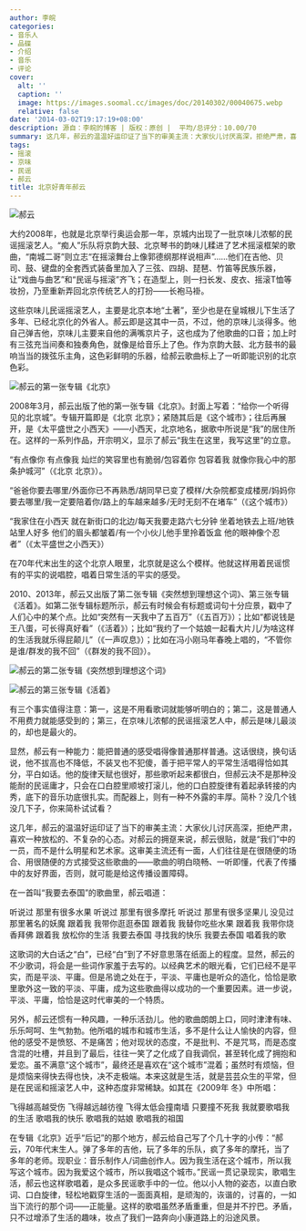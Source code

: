 ```yaml
---
author: 李皖
categories:
- 音乐人
- 品碟
- 介绍
- 音乐
- 评论
cover:
  alt: ''
  caption: ''
  image: https://images.soomal.cc/images/doc/20140302/00040675.webp
  relative: false
date: '2014-03-02T19:17:19+08:00'
description: 源自：李皖的博客 | 版权：原创 |  平均/总评分：10.00/70
summary: 这几年，郝云的温温好运印证了当下的审美主流：大家伙儿讨厌高深，拒绝严肃，喜欢一种放松的、不复杂的心态。对郝云的拥趸来说，郝云很贴，就是“我们”中的一员，而不是什么明星和艺术家。这审美主流还有一面，人们往往是在很随便的场合、用很随便的方式接受这些歌曲的――歌曲的明白晓畅、一听即懂，代表了传播中的友好界面……
tags:
- 摇滚
- 京味
- 民谣
- 郝云
title: 北京好青年郝云
---
```


![郝云](https://images.soomal.cc/images/doc/20140302/00040675.webp)





大约2008年，也就是北京举行奥运会那一年，京城内出现了一批京味儿浓郁的民谣摇滚艺人。“痴人”乐队将京韵大鼓、北京琴书的韵味儿糅进了艺术摇滚框架的歌曲，“南城二哥”则立志“在摇滚舞台上像郭德纲那样说相声”……他们在吉他、贝司、鼓、键盘的全套西式装备里加入了三弦、四胡、琵琶、竹笛等民族乐器，让“戏曲与曲艺”和“民谣与摇滚”齐飞；在造型上，则一扫长发、皮衣、摇滚T恤等妆扮，乃至重新弄回北京传统艺人的打扮――长袍马褂。

这些京味儿民谣摇滚艺人，主要是北京本地“土著”，至少也是在皇城根儿下生活了多年、已经北京化的外省人。郝云即是这其中一员，不过，他的京味儿淡得多。他自己弹吉他，京味儿主要来自他的满嘴京片子，这也成为了他歌曲的口音；加上时有三弦充当间奏和独奏角色，就像是给音乐上了色。作为京韵大鼓、北方鼓书的最响当当的拨弦乐主角，这色彩鲜明的乐器，给郝云歌曲标上了一听即能识别的北京色彩。

![郝云的第一张专辑《北京》](https://images.soomal.cc/images/doc/20140302/00040672_01.webp)





2008年3月，郝云出版了他的第一张专辑《北京》。封面上写着：“给你一个听得见的北京城”。专辑开篇即是《北京 北京》；紧随其后是《这个城市》；往后再展开，是《太平盛世之小西天》――小西天，北京地名，据歌中所说是“我”的居住所在。这样的一系列作品，开宗明义，显示了郝云“我生在这里，我写这里”的立意。

“有点像你 有点像我 灿烂的笑容里也有脆弱/包容着你 包容着我 就像你我心中的那条护城河”（《北京 北京》）。

“爸爸你要去哪里/外面你已不再熟悉/胡同早已变了模样/大杂院都变成楼房/妈妈你要去哪里/我一定要陪着你/路上的车越来越多/无时无刻不在堵车”（《这个城市》）

“我家住在小西天 就在新街口的北边/每天我要走路六七分钟 坐着地铁去上班/地铁站里人好多 他们的眉头都皱着/有一个小伙儿他手里拎着饭盒 他的眼神像个忍者”（《太平盛世之小西天》）

在70年代末出生的这个北京人眼里，北京就是这么个模样。他就这样用着民谣惯有的平实的说唱腔，唱着日常生活的平实的感受。


2010、2013年，郝云又出版了第二张专辑《突然想到理想这个词》、第三张专辑《活着》。如第二张专辑标题所示，郝云有时候会有标题或词句十分应景，戳中了人们心中的某个点。比如“突然有一天我中了五百万”（《五百万》）；比如“都说钱是王八蛋，可长得真好看”（《活着》）；比如“我约了一个姑娘一起看大片儿/为啥这样的生活我就乐得屁颠儿”（《一声叹息》）；比如在冯小刚马年春晚上唱的，“不管你是谁/群发的我不回”（《群发的我不回》）。

![郝云的第二张专辑《突然想到理想这个词》](https://images.soomal.cc/images/doc/20140302/00040673.webp)




![郝云的第三张专辑《活着》](https://images.soomal.cc/images/doc/20140302/00040674.webp)





有三个事实值得注意：第一，这是不用看歌词就能够听明白的；第二，这是普通人不用费力就能感受到的；第三，在京味儿浓郁的民谣摇滚艺人中，郝云是味儿最淡的，却也是最火的。

显然，郝云有一种能力：能把普通的感受唱得像普通那样普通。这话很绕，换句话说，他不拔高也不降低，不装叉也不犯傻，善于把平常人的平常生活唱得恰如其分，平白如话。他的旋律天赋也很好，那些歌听起来都很白，但郝云决不是那种没能耐的民谣庸才，只会在口白腔里顺坡打滚儿，他的口白腔旋律有着起承转接的内秀，底下的音乐功底很扎实。而配器上，则有一种不外露的丰厚。简朴？没几个钱没几下子，你来简朴试试看？

这几年，郝云的温温好运印证了当下的审美主流：大家伙儿讨厌高深，拒绝严肃，喜欢一种放松的、不复杂的心态。对郝云的拥趸来说，郝云很贴，就是“我们”中的一员，而不是什么明星和艺术家。这审美主流还有一面，人们往往是在很随便的场合、用很随便的方式接受这些歌曲的――歌曲的明白晓畅、一听即懂，代表了传播中的友好界面，否则，就可能是给这传播设置障碍。

在一首叫“我要去泰国”的歌曲里，郝云唱道：

听说过 那里有很多水果 听说过 那里有很多摩托
听说过 那里有很多坚果儿 没见过 那里著名的妖魔
跟着我 我带你逛逛泰国 跟着我 我替你吃些水果
跟着我 我带你烧香拜佛 跟着我 放松你的生活
我要去泰国 寻找我的快乐 我要去泰国 唱着我的歌

这歌词的大白话之“白”，已经“白”到了不好意思落在纸面上的程度。显然，郝云的不少歌词，将会是一些词作家羞于去写的。以经典艺术的眼光看，它们已经不是平实，而是平淡、平庸。但是吊诡之处在于，平淡、平庸也是听众的造化，恰恰是歌里歌外这一致的平淡、平庸，成为这些歌曲得以成功的一个重要因素。进一步说，平淡、平庸，恰恰是这时代审美的一个特质。

另外，郝云还惯有一种风趣，一种乐活劲儿。他的歌曲朗朗上口，同时津津有味、乐乐呵呵、生气勃勃。他所唱的城市和城市生活，多不是什么让人愉快的内容，但他的感受不是愤怒、不是痛苦；他对现状的态度，不是批判、不是咒骂，而是态度含混的吐槽，并且到了最后，往往一笑了之化成了自我调侃，甚至转化成了拥抱和爱恋。虽不满意“这个城市”，最终还是喜欢在“这个城市”混着；虽然时有烦恼，但是烦恼来得快去得也快，决不走极端。本来这就是生活，就是芸芸众生的平常，但是在民谣和摇滚艺人中，这种态度非常稀缺。如其在《2009年 冬》中所唱：

飞得越高越受伤 飞得越远越彷徨
飞得太低会撞南墙 只要撞不死我
我就要歌唱我的生活
歌唱我的快乐 歌唱我的姑娘 歌唱我的祖国

 在专辑《北京》近乎“后记”的那个地方，郝云给自己写了个几十字的小传：“郝云，70年代末生人。弹了多年的吉他，玩了多年的乐队，疯了多年的摩托，当了多年的老师。现职业：音乐制作人/词曲创作人。因为我生活在这个城市，所以我写这个城市。因为我爱这个城市，所以我唱这个城市。”民谣一贯记录现实，歌唱生活，郝云也这样歌唱着，是众多民谣歌手中的一位。他以小人物的姿态，以直白歌词、口白旋律，轻松地戳穿生活的一面面真相，是顽淘的，诙谐的，讨喜的，一如当下流行的那个词――正能量。这样的歌唱虽然矛盾重重，但是并不拧巴。矛盾，只不过增添了生活的趣味，妆点了我们一路奔向小康道路上的沿途风景。